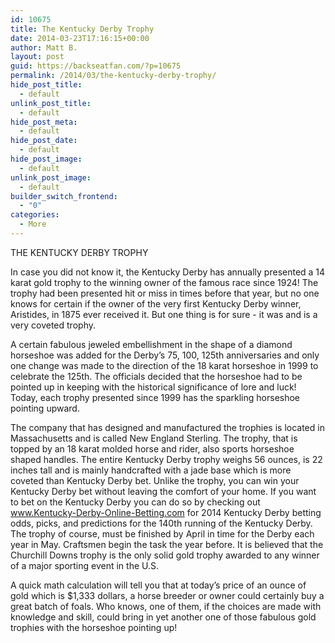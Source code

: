 ```yaml
---
id: 10675
title: The Kentucky Derby Trophy
date: 2014-03-23T17:16:15+00:00
author: Matt B.
layout: post
guid: https://backseatfan.com/?p=10675
permalink: /2014/03/the-kentucky-derby-trophy/
hide_post_title:
  - default
unlink_post_title:
  - default
hide_post_meta:
  - default
hide_post_date:
  - default
hide_post_image:
  - default
unlink_post_image:
  - default
builder_switch_frontend:
  - "0"
categories:
  - More
---
```


<div class="entry">
  <p>
    THE KENTUCKY DERBY TROPHY
  </p>

  <p>
    In case you did not know it, the Kentucky Derby has annually presented a 14 karat gold trophy to the winning owner of the famous race since 1924! The trophy had been presented hit or miss in times before that year, but no one knows for certain if the owner of the very first Kentucky Derby winner, Aristides, in 1875 ever received it. But one thing is for sure - it was and is a very coveted trophy.
  </p>

  <p>
  </p>

  <p>
    A certain fabulous jeweled embellishment in the shape of a diamond horseshoe was added for the Derby’s 75, 100, 125th anniversaries and only one change was made to the direction of the 18 karat horseshoe in 1999 to celebrate the 125th. The officials decided that the horseshoe had to be pointed up in keeping with the historical significance of lore and luck! Today, each trophy presented since 1999 has the sparkling horseshoe pointing upward.
  </p>

  <p>
    The company that has designed and manufactured the trophies is located in Massachusetts and is called New England Sterling. The trophy, that is topped by an 18 karat molded horse and rider, also sports horseshoe shaped handles. The entire Kentucky Derby trophy weighs 56 ounces, is 22 inches tall and is mainly handcrafted with a jade base which is more coveted than Kentucky Derby bet. Unlike the trophy, you can win your Kentucky Derby bet without leaving the comfort of your home. If you want to bet on the Kentucky Derby you can do so by checking out <a href="https://www.Kentucky-Derby-Online-Betting.com" target="_blank">www.Kentucky-Derby-Online-Betting.com</a> for 2014 Kentucky Derby betting odds, picks, and predictions for the 140th running of the Kentucky Derby. The trophy of course, must be finished by April in time for the Derby each year in May. Craftsmen begin the task the year before. It is believed that the Churchill Downs trophy is the only solid gold trophy awarded to any winner of a major sporting event in the U.S.
  </p>

  <p>
    A quick math calculation will tell you that at today’s price of an ounce of gold which is $1,333 dollars, a horse breeder or owner could certainly buy a great batch of foals. Who knows, one of them, if the choices are made with knowledge and skill, could bring in yet another one of those fabulous gold trophies with the horseshoe pointing up!
  </p>
</div>
